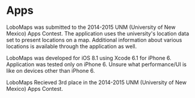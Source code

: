 # Apps

LoboMaps was submitted to the 2014-2015 UNM (University of New Mexico) Apps Contest. The application uses the university's 
location data set to present locations on a map. Additional information about various locations is available through the application as well. 

LoboMaps was developed for iOS 8.1 using Xcode 6.1 for iPhone 6. Application was tested only on iPhone 6. Unsure what performance/UI is like on devices other than iPhone 6.  

LoboMaps Recieved 3rd place in the 2014-2015 UNM (University of New Mexico) Apps Contest.
 
